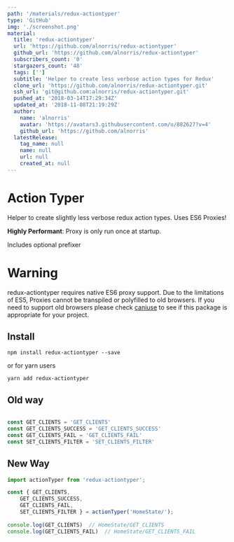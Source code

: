 ```yaml
---
path: '/materials/redux-actiontyper'
type: 'GitHub'
img: './screenshot.png'
material:
  title: 'redux-actiontyper'
  url: 'https://github.com/alnorris/redux-actiontyper'
  github_url: 'https://github.com/alnorris/redux-actiontyper'
  subscribers_count: '0'
  stargazers_count: '48'
  tags: ['']
  subtitle: 'Helper to create less verbose action types for Redux'
  clone_url: 'https://github.com/alnorris/redux-actiontyper.git'
  ssh_url: 'git@github.com:alnorris/redux-actiontyper.git'
  pushed_at: '2018-03-14T17:29:34Z'
  updated_at: '2018-11-08T21:19:29Z'
  author:
    name: 'alnorris'
    avatar: 'https://avatars3.githubusercontent.com/u/882627?v=4'
    github_url: 'https://github.com/alnorris'
  latestRelease:
    tag_name: null
    name: null
    url: null
    created_at: null
---
```

# Action Typer

Helper to create slightly less verbose redux action types. Uses ES6 Proxies!

**Highly Performant**: Proxy is only run once at startup.

Includes optional prefixer 

# Warning

redux-actiontyper requires native ES6 proxy support. Due to the limitations of ES5, Proxies cannot be transpiled or polyfilled to old browsers. If you need to support old browsers please check [caniuse](https://caniuse.com/#feat=proxy) to see if this package is appropriate for your project.


## Install

`npm install redux-actiontyper --save`

or for yarn users

`yarn add redux-actiontyper`

## Old way

```javascript

const GET_CLIENTS = 'GET_CLIENTS'
const GET_CLIENTS_SUCCESS = 'GET_CLIENTS_SUCCESS'
const GET_CLIENTS_FAIL = 'GET_CLIENTS_FAIL'
const SET_CLIENTS_FILTER = 'SET_CLIENTS_FILTER'
```

## New Way

```javascript
import actionTyper from 'redux-actiontyper';

const { GET_CLIENTS,
	GET_CLIENTS_SUCCESS,
	GET_CLIENTS_FAIL, 
	SET_CLIENTS_FILTER } = actionTyper('HomeState/');
    
console.log(GET_CLIENTS)  // HomeState/GET_CLIENTS
console.log(GET_CLIENTS_FAIL)  // HomeState/GET_CLIENTS_FAIL
```
